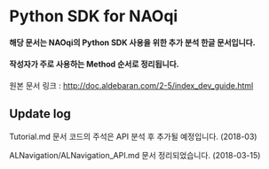 # Python SDK for NAOqi 

#### 해당 문서는 NAOqi의 Python SDK 사용을 위한 추가 분석 한글 문서입니다.
#### 작성자가 주로 사용하는 Method 순서로 정리됩니다.

원본 문서 링크 : http://doc.aldebaran.com/2-5/index_dev_guide.html


## Update log

Tutorial.md 문서 코드의 주석은 API 분석 후 추가될 예정입니다. (2018-03)

ALNavigation/ALNavigation_API.md 문서 정리되었습니다. (2018-03-15)






